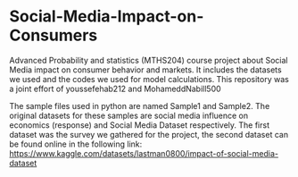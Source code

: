# Social-Media-Impact-on-Consumers
Advanced Probability and statistics (MTHS204) course project about Social Media impact on consumer behavior and markets. It includes the datasets we used and the codes we used for model calculations.
This repository was a joint effort of youssefehab212 and MohameddNabill500

The sample files used in python are named Sample1 and Sample2. The original datasets for these samples are social media influence on economics (response) and Social Media Dataset respectively. 
The first dataset was the survey we gathered for the project, the second dataset can be found online in the following link: https://www.kaggle.com/datasets/lastman0800/impact-of-social-media-dataset
